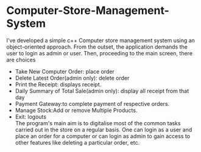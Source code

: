 # Computer-Store-Management-System
I've developed a simple c++ Computer store management system using an object-oriented approach. From the outset, the application demands the user to login as admin or user. Then, proceeding to the main screen, there are choices 
- Take New Computer Order: place order 
- Delete Latest Order(admin only): delete order 
- Print the Receipt: displays receipt. 
- Daily Summary of Total Sale(admin only): display all receipt from that day 
- Payment Gateway:to complete payment of respective orders. 
- Manage Stock:Add or remove Multiple Products.
- Exit: logouts  
The program's main aim is to digitalise most of the common tasks carried out in the store on a regular basis. One can login as a user and place an order for a computer or can login as admin to gain access to other features like deleting a particular order, etc.

